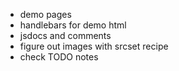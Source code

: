 -   demo pages
-   handlebars for demo html
-   jsdocs and comments
-   figure out images with srcset recipe
-   check TODO notes
